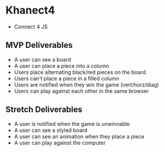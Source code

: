 # Khanect4
- Connect 4 JS

## MVP Deliverables
- A user can see a board
- A user can place a piece into a column
- Users place alternating black/red pieces on the board
- Users can't place a piece in a filled column
- Users are notified when they win the game (vert/horz/diag)
- Users can play against each other in the same browser

## Stretch Deliverables
- A user is notified when the game is unwinnable
- A user can see a styled board
- A user can see an animation when they place a piece
- A user can play against the computer
